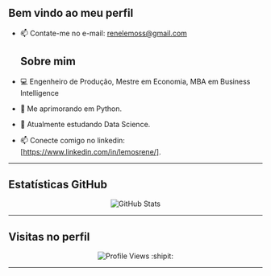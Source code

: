 ## Bem vindo ao meu perfil  


- 📫 Contate-me no e-mail: renelemoss@gmail.com

  ## Sobre mim 
- 💻 Engenheiro de Produção, Mestre em Economia, MBA em Business Intelligence 
- 🎯 Me aprimorando em Python.
- 🌱 Atualmente estudando Data Science.
- 📫 Conecte comigo no linkedin: [https://www.linkedin.com/in/lemosrene/].

---

## Estatísticas GitHub 

<p align="center">
  <img src="https://github-readme-stats.vercel.app/api?username=renelemos&show_icons=true&theme=tokyonight" alt="GitHub Stats" />
</p>

---

## Visitas no perfil 

<p align="center">
  <img src="https://komarev.com/ghpvc/?username=renelemos&label=Profile%20views&color=0e75b6&style=flat" alt="Profile Views" /> :shipit:
</p>

---

